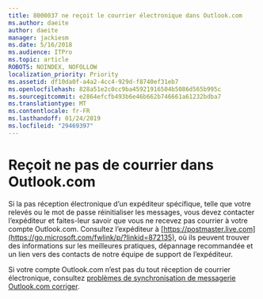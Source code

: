 ```yaml
---
title: 8000037 ne reçoit le courrier électronique dans Outlook.com
ms.author: daeite
author: daeite
manager: jackiesm
ms.date: 5/16/2018
ms.audience: ITPro
ms.topic: article
ROBOTS: NOINDEX, NOFOLLOW
localization_priority: Priority
ms.assetid: df10da0f-a4a2-4cc4-929d-f8740ef31eb7
ms.openlocfilehash: 828a51e2c0cc9ba45921916504b5086d565b995c
ms.sourcegitcommit: e2864efcfb493b6e46b662b746661a61232bdba7
ms.translationtype: MT
ms.contentlocale: fr-FR
ms.lasthandoff: 01/24/2019
ms.locfileid: "29469397"
---
```

# <a name="not-receiving-mail-in-outlookcom"></a>Reçoit ne pas de courrier dans Outlook.com

Si la pas réception électronique d’un expéditeur spécifique, telle que votre relevés ou le mot de passe réinitialiser les messages, vous devez contacter l’expéditeur et faites-leur savoir que vous ne recevez pas courrier à votre compte Outlook.com. Consultez l’expéditeur à [https://postmaster.live.com](https://go.microsoft.com/fwlink/p/?linkid=872135), où ils peuvent trouver des informations sur les meilleures pratiques, dépannage recommandée et un lien vers des contacts de notre équipe de support de l’expéditeur.
  
Si votre compte Outlook.com n’est pas du tout réception de courrier électronique, consultez [problèmes de synchronisation de messagerie Outlook.com corriger](https://go.microsoft.com/fwlink/p/?linkid=874363).
  

